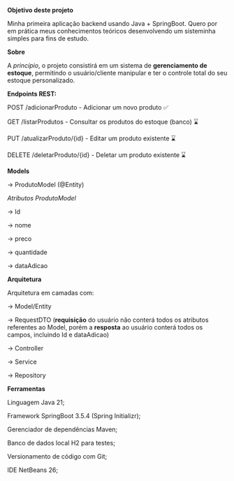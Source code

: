 **Objetivo deste projeto**

Minha primeira aplicação backend usando Java + SpringBoot. Quero por em prática meus conhecimentos teóricos desenvolvendo um sisteminha simples para fins de estudo.

**Sobre**

A *princípio*, o projeto consistirá em um sistema de **gerenciamento de estoque**, permitindo o usuário/cliente manipular e ter o controle total do seu estoque personalizado.

**Endpoints REST:**

POST /adicionarProduto - Adicionar um novo produto ✅️ 

GET /listarProdutos - Consultar os produtos do estoque (banco) ⌛

PUT /atualizarProduto/{id} - Editar  um produto existente ⌛

DELETE /deletarProduto/{id} - Deletar um produto existente ⌛

**Models**

→ ProdutoModel (@Entity)

*Atributos ProdutoModel*

→ Id

→ nome

→ preco

→ quantidade

→ dataAdicao

**Arquitetura**

Arquitetura em camadas com:

→ Model/Entity

→ RequestDTO (**requisição** do usuário não conterá todos os atributos referentes ao Model, porém a **resposta** ao usuário conterá todos os campos, incluindo Id e dataAdicao)

→ Controller

→ Service

→ Repository

**Ferramentas**

Linguagem Java 21;

Framework SpringBoot 3.5.4 (Spring Initializr);

Gerenciador de dependências Maven;

Banco de dados local H2 para testes;

Versionamento de código com Git;

IDE NetBeans 26;

